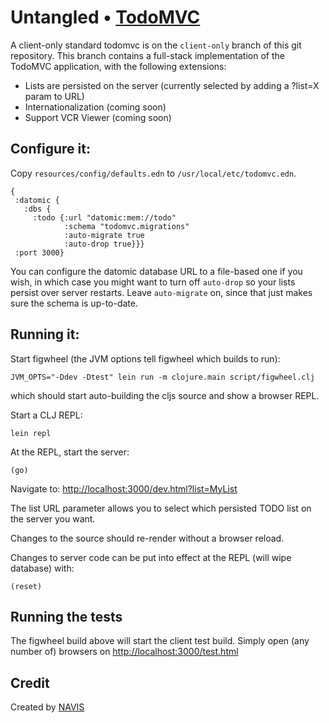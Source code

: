 # Untangled • [TodoMVC](http://todomvc.com)

A client-only standard todomvc is on the `client-only` branch of this
git repository. This branch contains a full-stack implementation of 
the TodoMVC application, with the following extensions:

- Lists are persisted on the server (currently selected by adding a ?list=X param to URL)
- Internationalization (coming soon)
- Support VCR Viewer (coming soon)

## Configure it:

Copy `resources/config/defaults.edn` to `/usr/local/etc/todomvc.edn`.

```
{ 
 :datomic {
   :dbs {
     :todo {:url "datomic:mem://todo" 
            :schema "todomvc.migrations" 
            :auto-migrate true 
            :auto-drop true}}} 
 :port 3000} 
```

You can configure the datomic database URL to a file-based one if you 
wish, in which case you might want to turn off `auto-drop` so
your lists persist over server restarts. Leave
`auto-migrate` on, since that just makes sure the schema is up-to-date.

## Running it:

Start figwheel (the JVM options tell figwheel which builds to run):

```
JVM_OPTS="-Ddev -Dtest" lein run -m clojure.main script/figwheel.clj
```

which should start auto-building the cljs source and show a browser REPL.

Start a CLJ REPL:

```
lein repl
```

At the REPL, start the server:

```
(go)
```

Navigate to: [http://localhost:3000/dev.html?list=MyList](http://localhost:3000/dev.html?list=MyList)

The list URL parameter allows you to select which persisted TODO list on the server
you want.

Changes to the source should re-render without a browser reload. 

Changes to server code can be put into effect at the REPL (will wipe database) with:

```
(reset)
```

## Running the tests

The figwheel build above will start the client test build. Simply open
(any number of) browsers on 
[http://localhost:3000/test.html](http://localhost:3000/test.html)

## Credit

Created by [NAVIS](http://www.thenavisway.com)
